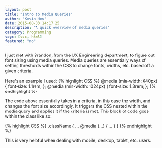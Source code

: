 ```yaml
---
layout: post
title: "Intro to Media Queries"
author: "Kevin Hou"
date: 2015-08-03 14:17:25
description: "A quick overview of media queries"
category: Programming
tags: [css, html]
featured: "no"
---
```

I just met with Brandon, from the UX Engineering department, to figure out font sizing using media queries. Media queries are essentially ways of setting thresholds within the CSS to change fonts, widths, etc. based off a given criteria.
<br />
<br />
Here's an example I used:
{% highlight CSS %}
@media (min-width: 640px) {
    font-size: 1.1rem;
};
   @media (min-width: 1024px) {
    font-size: 1.3rem;
};
{% endhighlight %}

The code above essentially takes in a criteria, in this case the width, and changes the font size accordingly. It triggers the CSS nested within the media query and applies it if the criteria is met. This block of code goes within the class like so:

{% highlight CSS %}
.className {
  ...
  @media (...) {
    ...
  }
}
{% endhighlight %}

This is very helpful when dealing with mobile, desktop, tablet, etc. users.